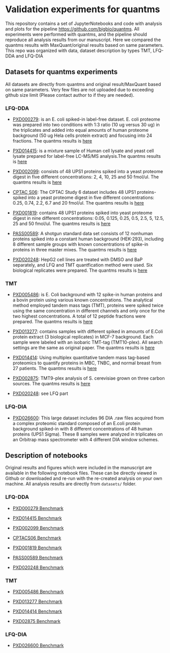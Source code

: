 # Validation experiments for quantms

This repository contains a set of JupyterNotebooks and code with analysis and plots for the pipeline https://github.com/bigbio/quantms. All experiments were performed with quantms, and the pipeline should reproduce all analysis results from our manuscript. Here we compared the quantms results with MaxQuant/original results based on same parameters. This repo was organized with data, dataset description by types TMT, LFQ-DDA and LFQ-DIA

## Datasets for quantms experiments

All datasets are directly from quantms and original result/MaxQuant based on same parameters. Very few files are not uploaded due to exceeding github size limit (Please contact author to if they are needed).

### LFQ-DDA

- [PXD000279](https://www.ebi.ac.uk/pride/archive/projects/PXD000279): is an E. coli spiked-in label-free dataset. E. coli proteome was prepared into two conditions with 1:3 ratio (10 ug versus 30 ug) in the triplicates and added into equal amounts of human proteome background (50 ug Hela cells protein extract) and focusing into 24 fractions. The quantms results is [here](./datasets/LFQ-DDA/PXD000279/)

- [PXD014415](https://www.ebi.ac.uk/pride/archive/projects/PXD014415): is a mixture sample of Human cell lysate and yeast cell lysate prepared for label-free LC-MS/MS analysis.The quantms results is [here](./datasets/LFQ-DDA/PXD014415/)

- [PXD002099](https://www.ebi.ac.uk/pride/archive/projects/PXD002099): consists of 48 UPS1 proteins spiked into a yeast proteome digest in five different concentrations: 2, 4, 10, 25 and 50 fmol/ul. The quantms results is [here](./datasets/LFQ-DDA/PXD002099/)

- [CPTAC S06](https://cptac-data-portal.georgetown.edu/cptac/dataPublic/list/LTQ-Orbitrap%4086?currentPath=%2FPhase_I_Data%2FStudy6): The CPTAC Study 6 dataset includes 48 UPS1 proteins-spiked into a yeast proteome digest in five different concentrations: 0.25, 0.74, 2.2, 6.7 and 20 fmol/ul. The quantms results is [here](./datasets/LFQ-DDA/CPTACS06/)

- [PXD001819](https://www.ebi.ac.uk/pride/archive/projects/PXD001819): contains 48 UPS1 proteins spiked into yeast proteome digest in nine different concentrations: 0.05, 0.125, 0.25, 0.5, 2.5, 5, 12.5, 25 and 50 fmol/ul. The quantms results is [here](./datasets/LFQ-DDA/PXD001819/)

- [PASS00589](ftp://PASS00589:WF6554orn@ftp.peptideatlas.org/): A shotgun standard data set consists of 12 nonhuman proteins spiked into a constant human background (HEK-293), including 8 different sample groups with known concentrations of spike-in proteins in three master mixes. The quantms results is [here](./datasets/LFQ-DDA/PASS00589/)

- [PXD020248](https://www.ebi.ac.uk/pride/archive/projects/PXD020248): HepG2 cell lines are treated with DMSO and BaP separately, and LFQ and TMT quantfication method were used. Six biological replicates were prepared. The quantms results is [here](./datasets/LFQ-DDA/PXD020248/)

### TMT

- [PXD005486](https://www.ebi.ac.uk/pride/archive/projects/PXD005486): is E. Coli background with 12 spike-in human proteins and a bovin protein using various known concentrations. The analytical method employed tandem mass tags (TMT), proteins were spiked twice using the same concentration in different channels and only once for the two highest concentrations. A total of 12 peptide fractions were prepared. The quantms results is [here](./datasets/TMT/PXD005486/)

- [PXD013277](https://repository.jpostdb.org/entry/JPST000562): contains samples with different spiked in amounts of E.Coli protein extract (3 biological replicates) in MCF-7 background. Each sample were labeled with an isobaric TMT-tag (TMT10-plex). All search settings are the same as original paper. The quantms results is [here](./datasets/TMT/PXD013277/)

- [PXD014414](https://www.ebi.ac.uk/pride/archive/projects/PXD014414): Using multiplex quantitative tandem mass tag-based proteomics to quantify proteins in MBC, TNBC, and normal breast from 27 patients. The quantms results is [here](./datasets/TMT/PXD014414/)

- [PXD002875](https://www.ebi.ac.uk/pride/archive/projects/PXD002875): TMT9-plex analysis of S. cerevisiae grown on three carbon sources. The quantms results is [here](./datasets/TMT/PXD002875/)

- [PXD020248](https://www.ebi.ac.uk/pride/archive/projects/PXD020248): see LFQ part

### LFQ-DIA

- [PXD026600](http://proteomecentral.proteomexchange.org/dataset/PXD026600): This large dataset includes 96 DIA .raw files acquired from a complex proteomic standard composed of an E.coli protein background spiked-in with 8 different concentrations of 48 human proteins (UPS1 Sigma). These 8 samples were analyzed in triplicates on an Orbitrap mass spectrometer with 4 different DIA window schemes.

## Description of notebooks

Original results and figures which were included in the manuscript are available in the following notebook files. These can be directly viewed in Github or downloaded and re-run with the re-created analysis on your own machine.
All analysis results are directly from `datasets/` folder.

### LFQ-DDA

- [PXD000279 Benchmark](./notebooks/LFQ-DDA/PXD000279Benchmark.ipynb)

- [PXD014415 Benchmark](./notebooks/LFQ-DDA/PXD014415Benchmark.ipynb)

- [PXD002099 Benchmark](./notebooks/LFQ-DDA//PXD002099Benchmark.ipynb)
- [CPTACS06 Benchmark](./notebooks/LFQ-DDA/CPTACS06Benchmark.ipynb)

- [PXD001819 Benchmark](./notebooks/LFQ-DDA/PXD001819Benchmark.ipynb)

- [PASS00589 Benchmark](./notebooks/LFQ-DDA/PASS00589.ipynb)

- [PXD020248 Benchmark](./notebooks/LFQ-DDA/PXD020248benchmarking.ipynb)

### TMT

- [PXD005486 Benchmark](./notebooks/TMT/PXD005486Benchmark.ipynb)

- [PXD013277 Benchmark](./notebooks/TMT/PXD013277Benchmark.ipynb)

- [PXD014414 Benchmark](./notebooks/TMT/PXD014414Benchmark.ipynb)

- [PXD02875 Benchmark](./notebooks/TMT/PXD002875Benchmark.ipynb)

### LFQ-DIA

- [PXD026600 Benchmark](./notebooks/LFQ-DIA/PXD026600Benchmark.ipynb)